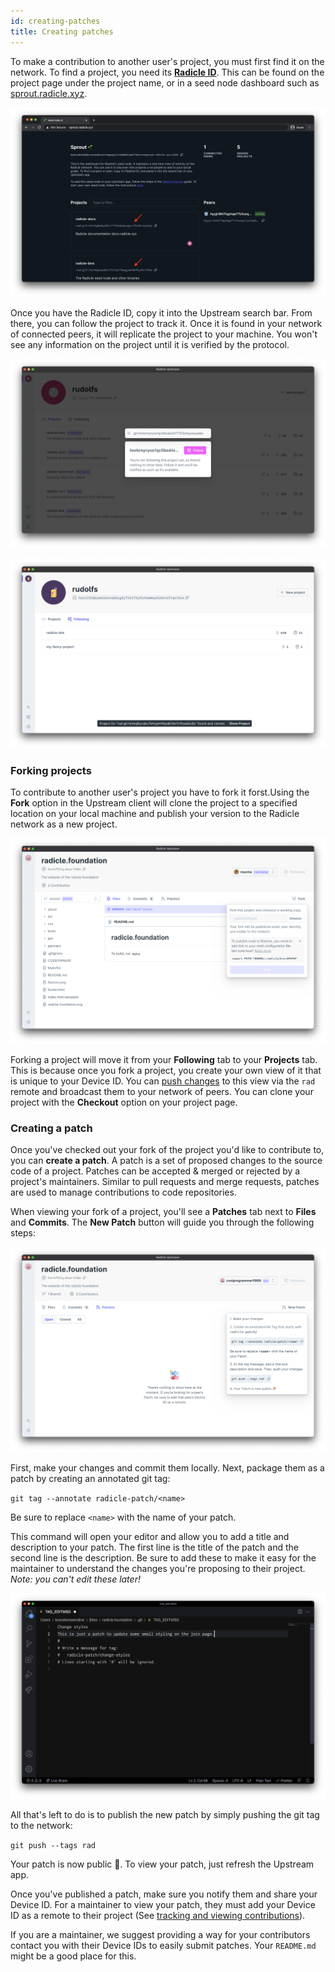 ```yaml
---
id: creating-patches
title: Creating patches
---
```


To make a contribution to another user's project, you must first find it on the network.
To find a project, you need its [**Radicle ID**][ri]. This can be found on the
project page under the project name, or in a seed node dashboard such as
[sprout.radicle.xyz](http://sprout.radicle.xyz).

![Identity][id]

Once you have the Radicle ID, copy it into the Upstream search bar. From there,
you can follow the project to track it. Once it is found in your network of connected peers, it will replicate the project to your machine. You won't see any
information on the project until it is verified by the protocol.

![Search bar][sb]

![Found Project][fp]

### Forking projects

To contribute to another user's project you have to fork it forst.Using the **Fork** option in the
Upstream client will clone the project to a specified location on your
local machine and publish your version to the Radicle network as a new project.

![Fork Project][fo]

 Forking a project will move it from your **Following** tab to your **Projects**
tab. This is because once you fork a project, you create your own view of it
that is unique to your Device ID. You can [push changes][pc] to this view via
the `rad` remote and broadcast them to your network of peers. You can clone your project with the **Checkout** option on your project page.

### Creating a patch

Once you've checked out your fork of the project you'd like to contribute to, you can **create a patch**. A patch is a set of proposed changes to the source code of a project. Patches can be accepted & merged or rejected by a project's maintainers. Similar to pull requests and merge requests, patches are used to manage contributions to code repositories.

When viewing your fork of a project, you'll see a **Patches**
tab next to **Files** and **Commits**. The **New Patch** button
will guide you through the following steps:

![New Patch][np]

First, make your changes and commit them locally. Next, package them as a patch
by creating an annotated git tag:

`git tag --annotate radicle-patch/<name>`

Be sure to replace `<name>` with the name of your patch.

This command will open your editor and allow you to add a title and description to your patch. The first line is the title of the patch and the second line is the description. Be sure to add
these to make it easy for the maintainer to understand the changes you're
proposing to their project. *Note: you can't edit these later!*

![Tag Message][tm]

All that's left to do is to publish the new patch by simply pushing the git tag
to the network:

`git push --tags rad`

Your patch is now public 🎉. To view your patch, just refresh the Upstream app.

Once you've published a patch, make sure you notify them and share your Device ID. For a maintainer to view your patch, they must add your Device ID as a remote to their project (See [tracking
and viewing contributions][tv]). 

If you are a maintainer, we suggest providing a way for your contributors contact you with their Device IDs to easily submit patches. Your `README.md` might be a good place for this.

[pc]: pushing-changes.md
[tv]: tracking-and-viewing.md
[ri]: understanding-radicle/glossary.md/#radicle-id

[id]: /img/radicle-id-seed-node.png
[sb]: /img/search-bar.png
[fp]: /img/project-found.png
[fo]: /img/fork-project.png
[np]: /img/new-patch.png
[tm]: /img/tag-message.png
